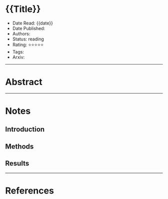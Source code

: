 # {{Title}}

- Date Read: {{date}}
- Date Published:
- Authors: 
- Status: reading
- Rating: ⭐️⭐️⭐️⭐️⭐️ 
- Tags:
- Arxiv: 

---
# Abstract


---
# Notes
## Introduction

## Methods

## Results


---
# References